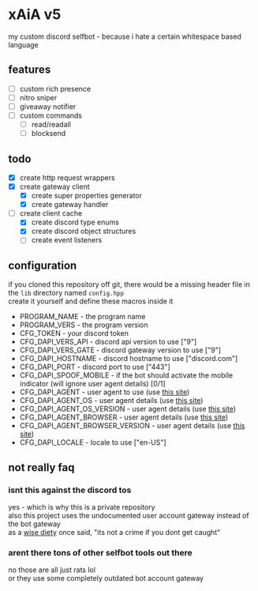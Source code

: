 # xAiA v5
my custom discord selfbot - because i hate a certain
whitespace based language

## features
- [ ] custom rich presence
- [ ] nitro sniper
- [ ] giveaway notifier
- [ ] custom commands
	- [ ] read/readall
	- [ ] blocksend

## todo
- [x] create http request wrappers
- [x] create gateway client
	- [x] create super properties generator
	- [x] create gateway handler
- [ ] create client cache
	- [x] create discord type enums
	- [x] create discord object structures
	- [ ] create event listeners

## configuration
if you cloned this repository off git, there would
be a missing header file in the `lib` directory named
`config.hpp` \
create it yourself and define these macros inside it

* PROGRAM_NAME - the program name
* PROGRAM_VERS - the program version
* CFG_TOKEN - your discord token
* CFG_DAPI_VERS_API - discord api version to use ["9"]
* CFG_DAPI_VERS_GATE - discord gateway version to use ["9"]
* CFG_DAPI_HOSTNAME - discord hostname to use ["discord.com"]
* CFG_DAPI_PORT - discord port to use ["443"]
* CFG_DAPI_SPOOF_MOBILE - if the bot should activate the mobile indicator (will ignore user agent details) [0/1]
* CFG_DAPI_AGENT - user agent to use (use [this site](https://www.whatismybrowser.com/guides/the-latest-user-agent/))
* CFG_DAPI_AGENT_OS - user agent details (use [this site](https://developers.whatismybrowser.com/useragents/parse/))
* CFG_DAPI_AGENT_OS_VERSION - user agent details (use [this site](https://developers.whatismybrowser.com/useragents/parse/))
* CFG_DAPI_AGENT_BROWSER - user agent details (use [this site](https://developers.whatismybrowser.com/useragents/parse/))
* CFG_DAPI_AGENT_BROWSER_VERSION - user agent details (use [this site](https://developers.whatismybrowser.com/useragents/parse/))
* CFG_DAPI_LOCALE - locale to use ["en-US"]

## not really faq

### isnt this against the discord tos
yes - which is why this is a private repository \
also this project uses the undocumented user account
gateway instead of the bot gateway \
as a [wise diety](https://www.youtube.com/watch?v=l_Dz3TRNdbY)
once said, "its not a crime if you dont get caught"

### arent there tons of other selfbot tools out there
no those are all just rats lol \
or they use some completely outdated bot account gateway
